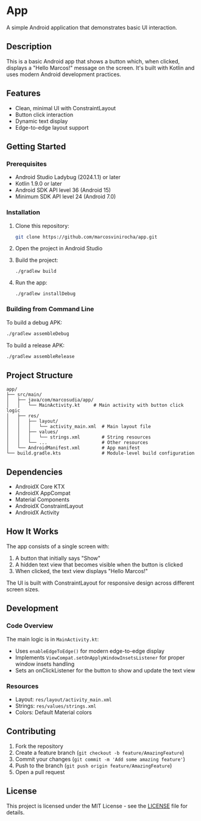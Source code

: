 # App

A simple Android application that demonstrates basic UI interaction.

## Description

This is a basic Android app that shows a button which, when clicked, displays a "Hello Marcos!" message on the screen. It's built with Kotlin and uses modern Android development practices.

## Features

- Clean, minimal UI with ConstraintLayout
- Button click interaction
- Dynamic text display
- Edge-to-edge layout support


## Getting Started

### Prerequisites

- Android Studio Ladybug (2024.1.1) or later
- Kotlin 1.9.0 or later
- Android SDK API level 36 (Android 15)
- Minimum SDK API level 24 (Android 7.0)

### Installation

1. Clone this repository:
   ```bash
   git clone https://github.com/marcosvinirocha/app.git
   ```

2. Open the project in Android Studio

3. Build the project:
   ```
   ./gradlew build
   ```

4. Run the app:
   ```
   ./gradlew installDebug
   ```

### Building from Command Line

To build a debug APK:
```bash
./gradlew assembleDebug
```

To build a release APK:
```bash
./gradlew assembleRelease
```

## Project Structure

```
app/
├── src/main/
│   ├── java/com/marcosudia/app/
│   │   └── MainActivity.kt     # Main activity with button click logic
│   ├── res/
│   │   ├── layout/
│   │   │   └── activity_main.xml  # Main layout file
│   │   ├── values/
│   │   │   └── strings.xml        # String resources
│   │   └── ...                    # Other resources
│   └── AndroidManifest.xml        # App manifest
└── build.gradle.kts               # Module-level build configuration
```

## Dependencies

- AndroidX Core KTX
- AndroidX AppCompat
- Material Components
- AndroidX ConstraintLayout
- AndroidX Activity

## How It Works

The app consists of a single screen with:
1. A button that initially says "Show"
2. A hidden text view that becomes visible when the button is clicked
3. When clicked, the text view displays "Hello Marcos!"

The UI is built with ConstraintLayout for responsive design across different screen sizes.

## Development

### Code Overview

The main logic is in `MainActivity.kt`:
- Uses `enableEdgeToEdge()` for modern edge-to-edge display
- Implements `ViewCompat.setOnApplyWindowInsetsListener` for proper window insets handling
- Sets an onClickListener for the button to show and update the text view

### Resources

- Layout: `res/layout/activity_main.xml`
- Strings: `res/values/strings.xml`
- Colors: Default Material colors

## Contributing

1. Fork the repository
2. Create a feature branch (`git checkout -b feature/AmazingFeature`)
3. Commit your changes (`git commit -m 'Add some amazing feature'`)
4. Push to the branch (`git push origin feature/AmazingFeature`)
5. Open a pull request

## License

This project is licensed under the MIT License - see the [LICENSE](LICENSE) file for details.

